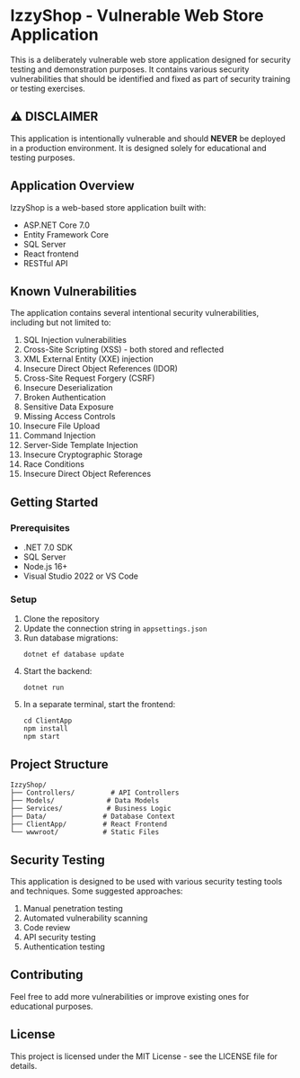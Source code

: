 # IzzyShop - Vulnerable Web Store Application

This is a deliberately vulnerable web store application designed for security testing and demonstration purposes. It contains various security vulnerabilities that should be identified and fixed as part of security training or testing exercises.

## ⚠️ DISCLAIMER

This application is intentionally vulnerable and should **NEVER** be deployed in a production environment. It is designed solely for educational and testing purposes.

## Application Overview

IzzyShop is a web-based store application built with:
- ASP.NET Core 7.0
- Entity Framework Core
- SQL Server
- React frontend
- RESTful API

## Known Vulnerabilities

The application contains several intentional security vulnerabilities, including but not limited to:

1. SQL Injection vulnerabilities
2. Cross-Site Scripting (XSS) - both stored and reflected
3. XML External Entity (XXE) injection
4. Insecure Direct Object References (IDOR)
5. Cross-Site Request Forgery (CSRF)
6. Insecure Deserialization
7. Broken Authentication
8. Sensitive Data Exposure
9. Missing Access Controls
10. Insecure File Upload
11. Command Injection
12. Server-Side Template Injection
13. Insecure Cryptographic Storage
14. Race Conditions
15. Insecure Direct Object References

## Getting Started

### Prerequisites
- .NET 7.0 SDK
- SQL Server
- Node.js 16+
- Visual Studio 2022 or VS Code

### Setup
1. Clone the repository
2. Update the connection string in `appsettings.json`
3. Run database migrations:
   ```
   dotnet ef database update
   ```
4. Start the backend:
   ```
   dotnet run
   ```
5. In a separate terminal, start the frontend:
   ```
   cd ClientApp
   npm install
   npm start
   ```

## Project Structure

```
IzzyShop/
├── Controllers/         # API Controllers
├── Models/             # Data Models
├── Services/           # Business Logic
├── Data/              # Database Context
├── ClientApp/         # React Frontend
└── wwwroot/           # Static Files
```

## Security Testing

This application is designed to be used with various security testing tools and techniques. Some suggested approaches:

1. Manual penetration testing
2. Automated vulnerability scanning
3. Code review
4. API security testing
5. Authentication testing

## Contributing

Feel free to add more vulnerabilities or improve existing ones for educational purposes.

## License

This project is licensed under the MIT License - see the LICENSE file for details.